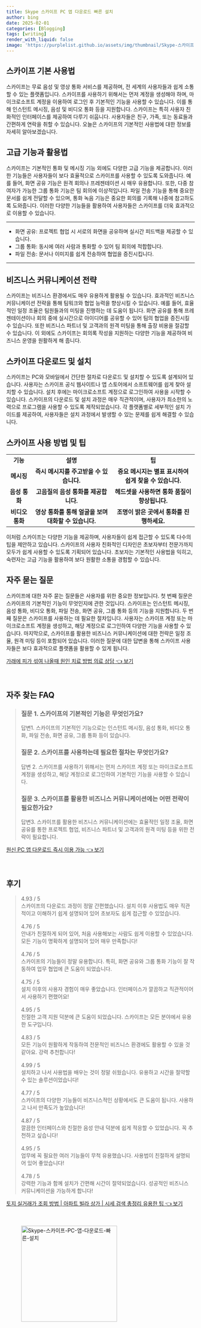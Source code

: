 ```yaml
---
title: Skype 스카이프 PC 앱 다운로드 빠른 설치
author: bing
date: 2025-02-01
categories: [Blogging]
tags: [writing]
render_with_liquid: false
image: 'https://purplelist.github.io/assets/img/thumbnail/Skype-스카이프-PC-앱-다운로드-빠른-설치.webp'
---
```



<h2 id='스카이프 기본 사용법'>스카이프 기본 사용법</h2>

<p>스카이프는 무료 음성 및 영상 통화 서비스를 제공하며, 전 세계의 사용자들과 쉽게 소통할 수 있는 플랫폼입니다. 스카이프를 사용하기 위해서는 먼저 계정을 생성해야 하며, 마이크로소프트 계정을 이용하여 로그인 후 기본적인 기능을 사용할 수 있습니다. 이를 통해 인스턴트 메시징, 음성 및 비디오 통화 등을 지원합니다. 스카이프는 특히 사용자 친화적인 인터페이스를 제공하여 다루기 쉬웁니다. 사용자들은 친구, 가족, 또는 동료들과 간편하게 연락을 취할 수 있습니다. 오늘은 스카이프의 기본적인 사용법에 대한 정보를 자세히 알아보겠습니다.</p>

<h2 id='고급 기능과 활용법'>고급 기능과 활용법</h2>

<p>스카이프는 기본적인 통화 및 메시징 기능 외에도 다양한 고급 기능을 제공합니다. 이러한 기능들은 사용자들이 보다 효율적으로 스카이프를 사용할 수 있도록 도와줍니다. 예를 들어, 화면 공유 기능은 원격 회의나 프레젠테이션 시 매우 유용합니다. 또한, 다중 참여자가 가능한 그룹 통화 기능은 팀 회의에 이상적입니다. 파일 전송 기능을 통해 중요한 문서를 쉽게 전달할 수 있으며, 통화 녹음 기능은 중요한 회의를 기록해 나중에 참고하도록 도와줍니다. 이러한 다양한 기능들을 활용하여 사용자들은 스카이프를 더욱 효과적으로 이용할 수 있습니다.</p>

<hr />

<ul>
    <li>화면 공유: 프로젝트 협업 시 서로의 화면을 공유하며 실시간 피드백을 제공할 수 있습니다.</li>
    <li>그룹 통화: 동시에 여러 사람과 통화할 수 있어 팀 회의에 적합합니다.</li>
    <li>파일 전송: 문서나 이미지를 쉽게 전송하여 협업을 증진시킵니다.</li>
</ul>

<hr />

<h2 id='비즈니스 커뮤니케이션 전략'>비즈니스 커뮤니케이션 전략</h2>

<p>스카이프는 비즈니스 환경에서도 매우 유용하게 활용될 수 있습니다. 효과적인 비즈니스 커뮤니케이션 전략을 통해 팀워크와 협업 능력을 향상시킬 수 있습니다. 예를 들어, 효율적인 일정 조율은 팀원들과의 미팅을 진행하는 데 도움이 됩니다. 화면 공유를 통해 프레젠테이션이나 회의 중에 실시간으로 아이디어를 공유할 수 있어 팀의 협업을 증진시킬 수 있습니다. 또한 비즈니스 파트너 및 고객과의 원격 미팅을 통해 출장 비용을 절감할 수 있습니다. 이 외에도 스카이프는 회의록 작성을 지원하는 다양한 기능을 제공하여 비즈니스 운영을 원활하게 해 줍니다.</p>

<h2 id='스카이프 다운로드 및 설치'>스카이프 다운로드 및 설치</h2>

<p>스카이프는 PC와 모바일에서 간단한 절차로 다운로드 및 설치할 수 있도록 설계되어 있습니다. 사용자는 스카이프 공식 웹사이트나 앱 스토어에서 소프트웨어를 쉽게 찾아 설치할 수 있습니다. 설치 후에는 마이크로소프트 계정으로 로그인하여 사용을 시작할 수 있습니다. 스카이프의 다운로드 및 설치 과정은 매우 직관적이며, 사용자가 최소한의 노력으로 프로그램을 사용할 수 있도록 제작되었습니다. 각 플랫폼별로 세부적인 설치 가이드를 제공하여, 사용자들은 설치 과정에서 발생할 수 있는 문제를 쉽게 해결할 수 있습니다.</p>

<h2 id='스카이프 사용 방법 및 팁'>스카이프 사용 방법 및 팁</h2>

<table>
    <tr>
        <td style="text-align: center; height: 17px;"><b>기능</b></td>
        <td style="text-align: center; height: 17px;"><b>설명</b></td>
        <td style="text-align: center; height: 17px;"><b>팁</b></td>
    </tr>
    <tr>
        <td style="text-align: center; height: 17px;"><b>메시징</b></td>
        <td style="text-align: center; height: 17px;"><b>즉시 메시지를 주고받을 수 있습니다.</b></td>
        <td style="text-align: center; height: 17px;"><b>중요 메시지는 별표 표시하여 쉽게 찾을 수 있습니다.</b></td>
    </tr>
    <tr>
        <td style="text-align: center; height: 17px;"><b>음성 통화</b></td>
        <td style="text-align: center; height: 17px;"><b>고음질의 음성 통화를 제공합니다.</b></td>
        <td style="text-align: center; height: 17px;"><b>헤드셋을 사용하면 통화 품질이 향상됩니다.</b></td>
    </tr>
    <tr>
        <td style="text-align: center; height: 17px;"><b>비디오 통화</b></td>
        <td style="text-align: center; height: 17px;"><b>영상 통화를 통해 얼굴을 보며 대화할 수 있습니다.</b></td>
        <td style="text-align: center; height: 17px;"><b>조명이 밝은 곳에서 통화를 진행하세요.</b></td>
    </tr>
</table>

<p>이처럼 스카이프는 다양한 기능을 제공하며, 사용자들이 쉽게 접근할 수 있도록 다수의 팁을 제안하고 있습니다. 스카이프의 사용자 친화적인 디자인은 초보자부터 전문가까지 모두가 쉽게 사용할 수 있도록 기획되어 있습니다. 초보자는 기본적인 사용법을 익히고, 숙련자는 고급 기능을 활용하여 보다 원활한 소통을 경험할 수 있습니다.</p>

<h2 id='자주 묻는 질문'>자주 묻는 질문</h2>

<p>스카이프에 대한 자주 묻는 질문들은 사용자를 위한 중요한 정보입니다. 첫 번째 질문은 스카이프의 기본적인 기능이 무엇인지에 관한 것입니다. 스카이프는 인스턴트 메시징, 음성 통화, 비디오 통화, 파일 전송, 화면 공유, 그룹 통화 등의 기능을 지원합니다. 두 번째 질문은 스카이프를 사용하는 데 필요한 절차입니다. 사용자는 스카이프 계정 또는 마이크로소프트 계정을 생성하고, 해당 계정으로 로그인하여 다양한 기능을 사용할 수 있습니다. 마지막으로, 스카이프를 활용한 비즈니스 커뮤니케이션에 대한 전략은 일정 조율, 원격 미팅 등이 포함되어 있습니다. 이러한 질문에 대한 답변을 통해 스카이프 사용자들은 보다 효과적으로 플랫폼을 활용할 수 있게 됩니다.</p>


<p><a class="click-button" title="가래에 피가 섞여 나올때 원인 치료 방법 의료 상담" href="https://purplelist.github.io/posts/%EA%B0%80%EB%9E%98%EC%97%90-%ED%94%BC%EA%B0%80-%EC%84%9E%EC%97%AC-%EB%82%98%EC%98%AC%EB%95%8C-%EC%9B%90%EC%9D%B8-%EC%B9%98%EB%A3%8C-%EB%B0%A9%EB%B2%95-%EC%9D%98%EB%A3%8C-%EC%83%81%EB%8B%B4/" rel="dofollow">가래에 피가 섞여 나올때 원인 치료 방법 의료 상담 👈 보기</a></p><br>
<h2 id='자주_찾는_FAQ'>자주 찾는 FAQ</h2>
<div itemscope="" itemtype="https://schema.org/FAQPage"> 
<blockquote> 
<div itemscope="" itemprop="mainEntity" itemtype="https://schema.org/Question"> 
<h3 itemprop="name">질문 1. 스카이프의 기본적인 기능은 무엇인가요?</h3> 
<div itemscope="" itemprop="acceptedAnswer" itemtype="https://schema.org/Answer"> 
<span itemprop="text"> 
<p>답변1. 스카이프의 기본적인 기능으로는 인스턴트 메시징, 음성 통화, 비디오 통화, 파일 전송, 화면 공유, 그룹 통화 등이 있습니다.</p> 
</span> 
</div> 
</div> 

<div itemscope="" itemprop="mainEntity" itemtype="https://schema.org/Question"> 
<h3 itemprop="name">질문 2. 스카이프를 사용하는데 필요한 절차는 무엇인가요?</h3> 
<div itemscope="" itemprop="acceptedAnswer" itemtype="https://schema.org/Answer"> 
<span itemprop="text"> 
<p>답변 2. 스카이프를 사용하기 위해서는 먼저 스카이프 계정 또는 마이크로소프트 계정을 생성하고, 해당 계정으로 로그인하여 기본적인 기능을 사용할 수 있습니다.</p> 
</span> 
</div> 
</div> 

<div itemscope="" itemprop="mainEntity" itemtype="https://schema.org/Question"> 
<h3 itemprop="name">질문 3. 스카이프를 활용한 비즈니스 커뮤니케이션에는 어떤 전략이 필요한가요?</h3> 
<div itemscope="" itemprop="acceptedAnswer" itemtype="https://schema.org/Answer"> 
<span itemprop="text"> 
<p>답변3. 스카이프를 활용한 비즈니스 커뮤니케이션에는 효율적인 일정 조율, 화면 공유를 통한 프로젝트 협업, 비즈니스 파트너 및 고객과의 원격 미팅 등을 위한 전략이 필요합니다.</p> 
</span> 
</div> 
</div> 
</blockquote> 
</div>
<p><a class="click-button" title="원신 PC 앱 다운로드 즉시 이용 가능" href="https://purplelist.github.io/posts/%EC%9B%90%EC%8B%A0-PC-%EC%95%B1-%EB%8B%A4%EC%9A%B4%EB%A1%9C%EB%93%9C-%EC%A6%89%EC%8B%9C-%EC%9D%B4%EC%9A%A9-%EA%B0%80%EB%8A%A5/" rel="dofollow">원신 PC 앱 다운로드 즉시 이용 가능 👈 보기</a></p><br>
<h2 id='후기'>후기</h2>
<div itemscope itemtype="https://schema.org/Product">
  <blockquote>
  <div itemprop="review" itemscope itemtype="https://schema.org/Review">
      <div itemprop="reviewRating" itemscope itemtype="https://schema.org/Rating"> <span itemprop="ratingValue">4.93</span> / <span itemprop="bestRating">5</span> </div>
      <span itemprop="reviewBody">스카이프의 다운로드 과정이 정말 간편했습니다. 설치 이후 사용법도 매우 직관적이고 이해하기 쉽게 설명되어 있어 초보자도 쉽게 접근할 수 있었습니다.</span>
  </div>
  <br>
  <div itemprop="review" itemscope itemtype="https://schema.org/Review">
      <div itemprop="reviewRating" itemscope itemtype="https://schema.org/Rating"> <span itemprop="ratingValue">4.76</span> / <span itemprop="bestRating">5</span> </div>
      <span itemprop="reviewBody">안내가 친절하게 되어 있어, 처음 사용해보는 사람도 쉽게 이용할 수 있었습니다. 모든 기능이 명확하게 설명되어 있어 매우 만족합니다!</span>
  </div>
  <br>
  <div itemprop="review" itemscope itemtype="https://schema.org/Review">
      <div itemprop="reviewRating" itemscope itemtype="https://schema.org/Rating"> <span itemprop="ratingValue">4.76</span> / <span itemprop="bestRating">5</span> </div>
      <span itemprop="reviewBody">스카이프의 기능들이 정말 유용합니다. 특히, 화면 공유와 그룹 통화 기능이 잘 작동하여 업무 협업에 큰 도움이 되었습니다.</span>
  </div>
  <br>
  <div itemprop="review" itemscope itemtype="https://schema.org/Review">
      <div itemprop="reviewRating" itemscope itemtype="https://schema.org/Rating"> <span itemprop="ratingValue">4.75</span> / <span itemprop="bestRating">5</span> </div>
      <span itemprop="reviewBody">설치 이후의 사용자 경험이 매우 좋았습니다. 인터페이스가 깔끔하고 직관적이어서 사용하기 편했어요!</span>
  </div>
  <br>
  <div itemprop="review" itemscope itemtype="https://schema.org/Review">
      <div itemprop="reviewRating" itemscope itemtype="https://schema.org/Rating"> <span itemprop="ratingValue">4.95</span> / <span itemprop="bestRating">5</span> </div>
      <span itemprop="reviewBody">친절한 고객 지원 덕분에 큰 도움이 되었습니다. 스카이프는 모든 분야에서 유용한 도구입니다.</span>
  </div>
  <br>
  <div itemprop="review" itemscope itemtype="https://schema.org/Review">
      <div itemprop="reviewRating" itemscope itemtype="https://schema.org/Rating"> <span itemprop="ratingValue">4.83</span> / <span itemprop="bestRating">5</span> </div>
      <span itemprop="reviewBody">모든 기능이 원활하게 작동하여 전문적인 비즈니스 환경에도 활용할 수 있을 것 같아요. 강력 추천합니다!</span>
  </div>
  <br>
  <div itemprop="review" itemscope itemtype="https://schema.org/Review">
      <div itemprop="reviewRating" itemscope itemtype="https://schema.org/Rating"> <span itemprop="ratingValue">4.99</span> / <span itemprop="bestRating">5</span> </div>
      <span itemprop="reviewBody">설치하고 나서 사용법을 배우는 것이 정말 쉬웠습니다. 유용하고 시간을 절약할 수 있는 솔루션이었습니다!</span>
  </div>
  <br>
  <div itemprop="review" itemscope itemtype="https://schema.org/Review">
      <div itemprop="reviewRating" itemscope itemtype="https://schema.org/Rating"> <span itemprop="ratingValue">4.77</span> / <span itemprop="bestRating">5</span> </div>
      <span itemprop="reviewBody">스카이프의 다양한 기능들이 비즈니스적인 상황에서도 큰 도움이 됩니다. 사용하고 나서 만족도가 높았습니다!</span>
  </div>
  <br>
  <div itemprop="review" itemscope itemtype="https://schema.org/Review">
      <div itemprop="reviewRating" itemscope itemtype="https://schema.org/Rating"> <span itemprop="ratingValue">4.87</span> / <span itemprop="bestRating">5</span> </div>
      <span itemprop="reviewBody">깔끔한 인터페이스와 친절한 음성 안내 덕분에 쉽게 적응할 수 있었습니다. 꼭 추천하고 싶습니다!</span>
  </div>
  <br>
  <div itemprop="review" itemscope itemtype="https://schema.org/Review">
      <div itemprop="reviewRating" itemscope itemtype="https://schema.org/Rating"> <span itemprop="ratingValue">4.95</span> / <span itemprop="bestRating">5</span> </div>
      <span itemprop="reviewBody">업무에 꼭 필요한 여러 기능들이 무척 유용했습니다. 사용법이 친절하게 설명되어 있어 좋았습니다!</span>
  </div>
  <br>
  <div itemprop="review" itemscope itemtype="https://schema.org/Review">
      <div itemprop="reviewRating" itemscope itemtype="https://schema.org/Rating"> <span itemprop="ratingValue">4.78</span> / <span itemprop="bestRating">5</span> </div>
      <span itemprop="reviewBody">강력한 기능과 함께 설치가 간편해 시간이 절약되었습니다. 성공적인 비즈니스 커뮤니케이션을 가능하게 합니다!</span>
  </div>
  </blockquote>
</div>
<p><a class="click-button" title="토지 실거래가 조회 방법 | 아파트 빌라 상가 | 시세 검색 총정리 유용한 팁" href="https://purplelist.github.io/posts/%ED%86%A0%EC%A7%80-%EC%8B%A4%EA%B1%B0%EB%9E%98%EA%B0%80-%EC%A1%B0%ED%9A%8C-%EB%B0%A9%EB%B2%95-%EC%95%84%ED%8C%8C%ED%8A%B8-%EB%B9%8C%EB%9D%BC-%EC%83%81%EA%B0%80-%EC%8B%9C%EC%84%B8-%EA%B2%80%EC%83%89-%EC%B4%9D%EC%A0%95%EB%A6%AC-%EC%9C%A0%EC%9A%A9%ED%95%9C-%ED%8C%81/" rel="dofollow">토지 실거래가 조회 방법 | 아파트 빌라 상가 | 시세 검색 총정리 유용한 팁 👈 보기</a></p><br>
<figure class="image"><img src="https://purplelist.github.io/assets/img/thumbnail/Skype-스카이프-PC-앱-다운로드-빠른-설치.webp" alt="Skype-스카이프-PC-앱-다운로드-빠른-설치" width="256" height="256"></figure>